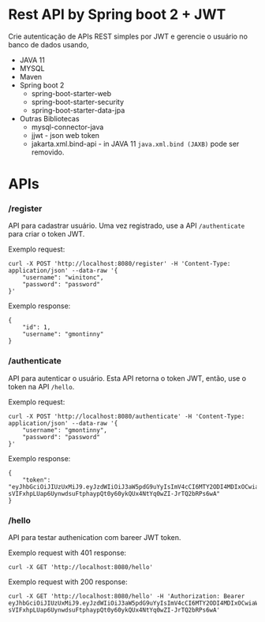 # Rest API by Spring boot 2 + JWT

Crie autenticação de APIs REST simples por JWT e gerencie o usuário no banco de dados usando,
- JAVA 11
- MYSQL
- Maven
- Spring boot 2
  - spring-boot-starter-web
  - spring-boot-starter-security
  - spring-boot-starter-data-jpa
- Outras Bibliotecas
  - mysql-connector-java
  - jjwt - json web token
  - jakarta.xml.bind-api - in JAVA 11 `java.xml.bind (JAXB)` pode ser removido.


# APIs
### /register
API para cadastrar usuário. Uma vez registrado, use a API `/authenticate` para criar o token JWT.

Exemplo request:
```
curl -X POST 'http://localhost:8080/register' -H 'Content-Type: application/json' --data-raw '{
    "username": "winitonc",
    "password": "password"
}'
```

Exemplo response:
```
{
    "id": 1,
    "username": "gmontinny"
}
```


### /authenticate
API para autenticar o usuário. Esta API retorna o token JWT, então, use o token na API `/hello`.

Exemplo request:
```
curl -X POST 'http://localhost:8080/authenticate' -H 'Content-Type: application/json' --data-raw '{
    "username": "gmontinny",
    "password": "password"
}'
```
Exemplo response:
```
{
    "token": "eyJhbGciOiJIUzUxMiJ9.eyJzdWIiOiJ3aW5pdG9uYyIsImV4cCI6MTY2ODI4MDIxOCwiaWF0IjoxNjY4MjYyMjE4fQ.2AHZDeUIr17AYNnXF5tld0zsK4-sVIFxhpLUap6UynwdsuFtphaypQt0y60ykQUx4NtYq0wZI-JrTQ2bRPs6wA"
}
```

### /hello
API para testar authenication com bareer JWT token.

Exemplo request with 401 response:
```
curl -X GET 'http://localhost:8080/hello'
```

Exemplo request with 200 response:
```
curl -X GET 'http://localhost:8080/hello' -H 'Authorization: Bearer eyJhbGciOiJIUzUxMiJ9.eyJzdWIiOiJ3aW5pdG9uYyIsImV4cCI6MTY2ODI4MDIxOCwiaWF0IjoxNjY4MjYyMjE4fQ.2AHZDeUIr17AYNnXF5tld0zsK4-sVIFxhpLUap6UynwdsuFtphaypQt0y60ykQUx4NtYq0wZI-JrTQ2bRPs6wA'
```